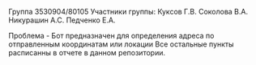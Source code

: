 Группа 3530904/80105
Участники группы:
 Куксов Г.В.
 Соколова В.А.
 Никурашин А.С.
 Педченко Е.А.

Проблема - Бот предназначен для определения адреса по отправленным координатам или локации
Все остальные пункты расписанны в отчете в данном репозитории.
